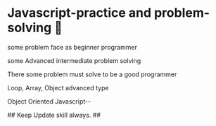 <h1> Javascript-practice and problem-solving 👋</h1>
<p> some problem face as beginner programmer </p>
<p> some Advanced intermediate problem solving </p>
<p>There some problem must solve to be a good programmer</p>
<p> Loop, Array, Object advanced type<p/>
<p> Object Oriented Javascript-- </p>
<p> ## Keep Update skill always. ##</p>
